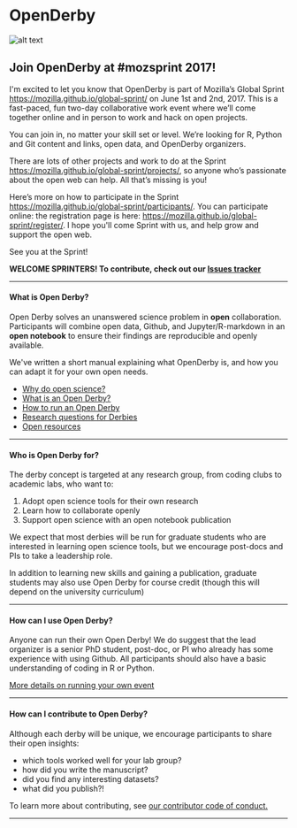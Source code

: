 # OpenDerby
![alt text](/images/open-derby-logo.png "")

## Join OpenDerby at #mozsprint 2017!

I'm excited to let you know that OpenDerby is part of Mozilla’s Global Sprint https://mozilla.github.io/global-sprint/ on June 1st and 2nd, 2017. This is a fast-paced, fun two-day collaborative work event where we’ll come together online and in person to work and hack on open projects. 

You can join in, no matter your skill set or level. We’re looking for R, Python and Git content and links, open data, and OpenDerby organizers. 

There are lots of other projects and work to do at the Sprint https://mozilla.github.io/global-sprint/projects/, so anyone who’s passionate about the open web can help. All that’s missing is you!

Here’s more on how to participate in the Sprint https://mozilla.github.io/global-sprint/participants/. You can participate online: the registration page is here: https://mozilla.github.io/global-sprint/register/. I hope you'll come Sprint with us, and help grow and support the open web. 

See you at the Sprint!

**WELCOME SPRINTERS! To contribute, check out our [Issues tracker](https://github.com/jpwrobinson/OpenDerby/issues)**

***

#### What is Open Derby?

Open Derby solves an unanswered science problem in **open** collaboration. Participants will combine open data, Github, and Jupyter/R-markdown in an **open notebook** to ensure their findings are reproducible and openly available.  

We've written a short manual explaining what OpenDerby is, and how you can adapt it for your own open needs.

* [Why do open science?](/1_why_open.md)
* [What is an Open Derby?](/2_what_is_derby.md)
* [How to run an Open Derby](/3_how_to_run_derby.md)
* [Research questions for Derbies](/4_research_qs_data.md)
* [Open resources](/5_resources.md)

***

#### Who is Open Derby for?

The derby concept is targeted at any research group, from coding clubs to academic labs, who want to:

1. Adopt open science tools for their own research
2. Learn how to collaborate openly
3. Support open science with an open notebook publication

We expect that most derbies will be run for graduate students who are interested in learning open science tools, but we encourage post-docs and PIs to take a leadership role. 

In addition to learning new skills and gaining a publication, graduate students may also use Open Derby for course credit (though this will depend on the university curriculum)

***

#### How can I use Open Derby?

Anyone can run their own Open Derby! We do suggest that the lead organizer is a senior PhD student, post-doc, or PI who already has some experience with using Github. All participants should also have a basic understanding of coding in R or Python.

[More details on running your own event](/3_how_to_run_derby.md)

***

#### How can I contribute to Open Derby?

Although each derby will be unique, we encourage participants to share their open insights: 

* which tools worked well for your lab group?
* how did you write the manuscript?
* did you find any interesting datasets?
* what did you publish?!

To learn more about contributing, see [our contributor code of conduct.](/CONTRIBUTING.md)

***
